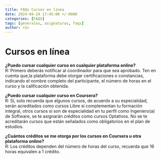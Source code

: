 ```yaml
---
title: FAQs Cursos en línea
date: 2024-04-24 17:45:00 +/-0000
categories: [FAQS]
tags: [generales, asignaturas, faqs] 
author: <1>
---
```


# Cursos en línea

**¿Puedo cursar cualquier curso en cualquier plataforma online?**
<br>
R: Primero deberás notificar al coordinador para que sea aprobado. Ten en cuenta que,la plataforma debe otorgar certificaciones o constancias, indicando el nombre completo del participante, el número de horas en el curso y la calificación obtenida.

**¿Puedo cursar cualquier curso en Coursera?**
<br>
R: Sí, solo recuerda que algunos cursos, de acuerdo a su especialidad, serán acreditados como cursos Libre si complementan tu formación integral, otros cursos si son de especialidad en tu perfil como Ingeniero(a) de Software, se te asignarán créditos como cursos Optativos. No se te acreditarán cursos que están señalados como obligatorios en el plan de estudios.

**¿Cuántos créditos se me otorga por los cursos en Coursera u otra plataforma online?**
<br>
R: Los créditos dependen del número de horas del curso, recuerda que 16 horas equivalen a 1 crédito.
